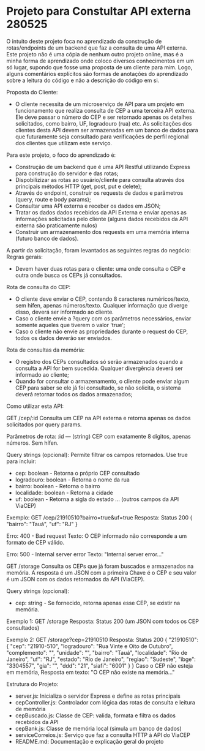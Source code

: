 # Projeto para Constultar API externa 280525

O intuito deste projeto foca no aprendizado da construção de rotas/endpoints de um backend que faz a consulta de uma API externa. Este projeto não é uma cópia de nenhum outro projeto online, mas é a minha forma de aprendizado onde coloco diversos conhecimentos em um só lugar, supondo que fosse uma proposta de um cliente para mim. Logo, alguns comentários explícitos são formas de anotações do aprendizado sobre a leitura do código e não a descrição do código em si. 


Proposta do Cliente: 
- O cliente necessita de um microserviço de API para um projeto em funcionamento que realiza consulta de CEP a uma terceira API externa. Ele deve passar o número do CEP e ser retornado apenas os detalhes solicitados, como bairro, UF, logradouro (rua) etc. As solicitações dos clientes desta API devem ser armazenadas em um banco de dados para que futuramente seja consultado para verificações de perfil regional dos clientes que utilizam este serviço. 


Para este projeto, o foco do aprendizado é: 
- Construção de um backend que é uma API Restful utilizando Express para construção do servidor e das rotas; 
- Dispobilizizar as rotas ao usuário/cliente para consulta através dos principais métodos HTTP (get, post, put e delete);
- Através do endpoint, construir os requests de dados e parâmetros (query, route e body params);
- Consultar uma API externa e receber os dados em JSON;
- Tratar os dados dados recebidos da API Externa e enviar apenas as informações solicitadas pelo cliente (alguns dados recebidos da API externa são praticamente nulos)
- Construir um armazenamento dos requests em uma memória interna (futuro banco de dados).


A partir da solicitação, foram levantados as seguintes regras do negócio:
Regras gerais:
- Devem haver duas rotas para o cliente: uma onde consulta o CEP e outra onde busca os CEPs já consultados.

Rota de consulta do CEP: 
- O cliente deve enviar o CEP, contendo 8 caracteres numéricos/texto, sem hífen, apenas números/texto. Qualquer informação que diverge disso, deverá ser informado ao cliente. 
- Caso o cliente envie a ?query com os parâmetros necessários, enviar somente aqueles que tiverem o valor 'true'; 
- Caso o cliente não envie as propriedades durante o request do CEP, todos os dados deverão ser enviados. 

Rota de consultas da memória: 
- O registro dos CEPs consultados só serão armazenados quando a consulta a API for bem sucedida. Qualquer divergência deverá ser informado ao cliente;
- Quando for consultar o armazenamento, o cliente pode enviar algum CEP para saber se ele já foi consultado, se não solicita, o sistema deverá retornar todos os dados armazenados;


Como utilizar esta API:

GET /cep/:id
Consulta um CEP na API externa e retorna apenas os dados solicitados por query params.

Parâmetros de rota:
:id — (string) CEP com exatamente 8 dígitos, apenas números. Sem hífen.

Query strings (opcional):
Permite filtrar os campos retornados. Use true para incluir:
- cep: boolean - Retorna o próprio CEP consultado
- logradouro: boolean - Retorna o nome da rua
- bairro: boolean - Retorna o bairro
- localidade: boolean - Retorna a cidade
- uf: boolean - Retorna a sigla do estado
... (outros campos da API ViaCEP)

Exemplo: GET /cep/21910510?bairro=true&uf=true
Resposta: Status 200 
{
  "bairro": "Tauá",
  "uf": "RJ"
}

Erro: 400 - Bad request
Texto: O CEP informado não corresponde a um formato de CEP válido.

Erro: 500 - Internal server error
Texto: "Internal server error..."


GET /storage
Consulta os CEPs que já foram buscados e armazenados na memória. A resposta é um JSON com a primeira Chave é o CEP e seu valor é um JSON com os dados retornados da API (ViaCEP). 

Query strings (opcional):
- cep: string - Se fornecido, retorna apenas esse CEP, se existir na memória.

Exemplo 1: GET /storage
Resposta: Status 200 (um JSON com todos os CEP consultados)

Exemplo 2: GET /storage?cep=21910510
Resposta: Status 200
{
  "21910510": {
    "cep": "21910-510",
    "logradouro": "Rua Vinte e Oito de Outubro",
    "complemento": "",
    "unidade": "",
    "bairro": "Tauá",
    "localidade": "Rio de Janeiro",
    "uf": "RJ",
    "estado": "Rio de Janeiro",
    "regiao": "Sudeste",
    "ibge": "3304557",
    "gia": "",
    "ddd": "21",
    "siafi": "6001"
  }
}
Caso o CEP não esteja em memória, 
Resposta em texto: "O CEP não existe na memória..."


Estrutura do Projeto: 
- server.js: Inicializa o servidor Express e define as rotas principais
- cepController.js: Controlador com lógica das rotas de consulta e leitura de memória
- cepBuscado.js: Classe de CEP: valida, formata e filtra os dados recebidos da API
- cepBank.js: Classe de memória local (simula um banco de dados)
- serviceCorreios.js: Serviço que faz a consulta HTTP à API do ViaCEP
- README.md: Documentação e explicação geral do projeto

